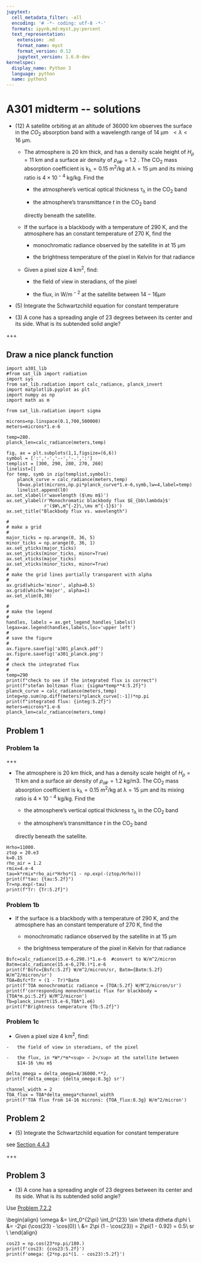 ```yaml
---
jupytext:
  cell_metadata_filter: -all
  encoding: '# -*- coding: utf-8 -*-'
  formats: ipynb,md:myst,py:percent
  text_representation:
    extension: .md
    format_name: myst
    format_version: 0.12
    jupytext_version: 1.6.0-dev
kernelspec:
  display_name: Python 3
  language: python
  name: python3
---
```


# A301 midterm -- solutions

-   (12) A satellite orbiting at an altitude of 36000 km observes the
    surface in the $CO_2$ absorption band with a wavelength
    range of 14 μm  $< λ < 16$ μm.

    -   The atmosphere is 20 km thick, and has a density scale height of
        *H*<sub>*ρ*</sub> = 11 km and a surface air density of
        *ρ*<sub>*a**i**r*</sub> = 1.2 . The CO<sub>2</sub> mass
        absorption coefficient is
        k<sub>λ</sub> = 0.15 m<sup>2</sup>/kg at
        λ = 15 μm and its mixing ratio is 4 × 10<sup> − 4</sup>
        kg/kg. Find the

        -   the atmosphere’s vertical optical thickness
            τ<sub>λ</sub> in the CO<sub>2</sub> band

        -   the atmosphere’s transmittance *t* in the CO<sub>2</sub>
            band

        directly beneath the satellite.

    -   If the surface is a blackbody with a temperature of 290 K, and
        the atmosphere has an constant temperature of 270 K, find the

        -   monochromatic radiance observed by the satellite in at 15
            μm

        -   the brightness temperature of the pixel in Kelvin for that
            radiance

    -   Given a pixel size 4 km<sup>2</sup>, find:

        -   the field of view in steradians, of the pixel

        -   the flux, in W/m<sup> − 2</sup> at the satellite between
            $14-16 \mu m$



-   (5) Integrate the Schwartzchild equation
    for constant temperature


-   (3) A cone has a spreading angle of 23 degrees between its center
    and its side. What is its subtended solid angle?

+++

## Draw a nice planck function

```{code-cell} ipython3
import a301_lib
#from sat_lib import radiation
import sys
from sat_lib.radiation import calc_radiance, planck_invert
import matplotlib.pyplot as plt
import numpy as np
import math as m
```

```{code-cell} ipython3
from sat_lib.radiation import sigma

microns=np.linspace(0.1,700,500000)
meters=microns*1.e-6

temp=280.
planck_len=calc_radiance(meters,temp)

fig, ax = plt.subplots(1,1,figsize=(6,6))
symbol = [':','-','--','-.',':']
templist = [300, 290, 280, 270, 260]
linelist=[]
for temp, symb in zip(templist,symbol):
    planck_curve = calc_radiance(meters,temp) 
    l0=ax.plot(microns,np.pi*planck_curve*1.e-6,symb,lw=4,label=temp)
    linelist.append(l0)
ax.set_xlabel(r'wavelength ($\mu m$)')
ax.set_ylabel(r'Monochromatic blackbody flux $E_{bb\lambda}$'
              r'($W\,m^{-2}\,\mu m^{-1}$)')
ax.set_title("Blackbody flux vs. wavelength")

#
# make a grid
#
major_ticks = np.arange(0, 36, 5)
minor_ticks = np.arange(0, 36, 1)
ax.set_yticks(major_ticks)
ax.set_yticks(minor_ticks, minor=True)
ax.set_xticks(major_ticks)
ax.set_xticks(minor_ticks, minor=True)
#
# make the grid lines partially transparent with alpha
#
ax.grid(which='minor', alpha=0.5)
ax.grid(which='major', alpha=1)
ax.set_xlim(0,30)

#
# make the legend
#
handles, labels = ax.get_legend_handles_labels()
legax=ax.legend(handles,labels,loc='upper left')
#
# save the figure
#
ax.figure.savefig('a301_planck.pdf')
ax.figure.savefig('a301_planck.png')
#
# check the integrated flux
#
temp=290
print(f"check to see if the integrated flux is correct")
print(f"stefan boltzman flux: {sigma*temp**4:5.2f}")
planck_curve = calc_radiance(meters,temp) 
integ=np.sum(np.diff(meters)*planck_curve[:-1])*np.pi
print(f"integrated flux: {integ:5.2f}")
meters=microns*1.e-6
planck_len=calc_radiance(meters,temp)
```

## Problem 1

### Problem 1a

+++

-   The atmosphere is 20 km thick, and has a density scale height of
    *H*<sub>*ρ*</sub> = 11 km and a surface air density of
    *ρ*<sub>*a**i**r*</sub> = 1.2 kg/m3. The CO<sub>2</sub> mass
    absorption coefficient is
    k<sub>λ</sub> = 0.15 m<sup>2</sup>/kg at
    λ = 15 μm and its mixing ratio is 4 × 10<sup> − 4</sup>
    kg/kg. Find the

    -   the atmosphere’s vertical optical thickness
        τ<sub>λ</sub> in the CO<sub>2</sub> band

    -   the atmosphere’s transmittance *t* in the CO<sub>2</sub>
        band

    directly beneath the satellite.
    
    

```{code-cell} ipython3
Hrho=11000.
ztop = 20.e3
k=0.15
rho_air = 1.2
rmix=4.e-4
tau=k*rmix*rho_air*Hrho*(1 - np.exp(-(ztop/Hrho)))
print(f"tau: {tau:5.2f}")
Tr=np.exp(-tau)
print(f"Tr: {Tr:5.2f}")
```

### Problem 1b

-   If the surface is a blackbody with a temperature of 290 K, and
    the atmosphere has an constant temperature of 270 K, find the

    -   monochromatic radiance observed by the satellite in at 15
        μm

    -   the brightness temperature of the pixel in Kelvin for that
        radiance

```{code-cell} ipython3
Bsfc=calc_radiance(15.e-6,290.)*1.e-6  #convert to W/m^2/micron
Batm=calc_radiance(15.e-6,270.)*1.e-6
print(f'Bsfc={Bsfc:5.2f} W/m^2/micron/sr, Batm={Batm:5.2f} W/m^2/micron/sr')
TOA=Bsfc*Tr + (1 - Tr)*Batm
print(f'TOA monochromatic radiance = {TOA:5.2f} W/M^2/micron/sr')
print(f'corresponding monochromatic flux for blackbody = {TOA*m.pi:5.2f} W/M^2/micron')
Tb=planck_invert(15.e-6,TOA*1.e6)
print(f"Brightness temperature {Tb:5.2f}")
```

### Problem 1c

 -   Given a pixel size 4 km<sup>2</sup>, find:

    -   the field of view in steradians, of the pixel

    -   the flux, in *W*/*m*<sup> − 2</sup> at the satellite between
        $14-16 \mu m$

```{code-cell} ipython3
delta_omega = delta_omega=4/36000.**2.
print(f'delta_omega: {delta_omega:8.3g} sr')
```

```{code-cell} ipython3
channel_width = 2
TOA_flux = TOA*delta_omega*channel_width
print(f'TOA flux from 14-16 microns: {TOA_flux:8.3g} W/m^2/micron')
```

## Problem 2

-  (5) Integrate the Schwartzchild equation
   for constant temperature
   
see [Section 4.4.3](https://a301_web.eoas.ubc.ca/week4/schwartz.html?highlight=schwart#adding-emission-to-beer-s-law)

+++

## Problem 3

- (3) A cone has a spreading angle of 23 degrees between its center
    and its side. What is its subtended solid angle?
  
Use [Problem 7.2.2](https://a301_web.eoas.ubc.ca/week6/answers/sols_mid_revI.html#solid-angle-and-radiance)

\begin{align}
\omega &= \int_0^{2\pi} \int_0^{23} \sin \theta d\theta d\phi \\
       &= -2\pi (\cos(23) - \cos(0)) \\
       &= 2\pi (1 - \cos(23)) = 2\pi(1 - 0.92) = 0.5\ sr \\
\end{align}

```{code-cell} ipython3
cos23 = np.cos(23*np.pi/180.)
print(f'cos23: {cos23:5.2f}')
print(f'omega: {2*np.pi*(1. - cos23):5.2f}')
```
